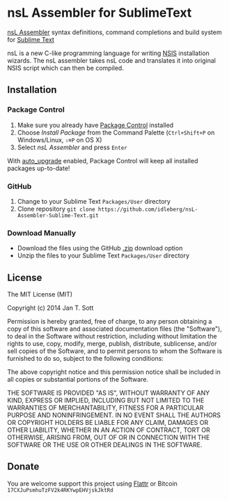 # nsL Assembler for SublimeText

[nsL Assembler](http://sourceforge.net/projects/nslassembler/) syntax definitions, command completions and build system for [Sublime Text](http://www.sublimetext.com/)

nsL is a new C-like programming language for writing [NSIS](http://nsis.sourceforge.net) installation wizards. The nsL assembler takes nsL code and translates it into original NSIS script which can then be compiled.

## Installation

### Package Control

1. Make sure you already have [Package Control](http://wbond.net/sublime_packages/package_control/) installed
2. Choose *Install Package* from the Command Palette (`Ctrl+Shift+P` on Windows/Linux, `⇧⌘P` on OS X)
3. Select *nsL Assembler* and press `Enter`

With [auto_upgrade](http://wbond.net/sublime_packages/package_control/settings/) enabled, Package Control will keep all installed packages up-to-date!

### GitHub

1. Change to your Sublime Text `Packages/User` directory
2. Clone repository `git clone https://github.com/idleberg/nsL-Assembler-Sublime-Text.git`

### Download Manually

* Download the files using the GitHub [.zip](https://github.com/idleberg/nsL-Assembler-Sublime-Text/archive/master.zip) download option
* Unzip the files to your Sublime Text `Packages/User` directory

## License

The MIT License (MIT)

Copyright (c) 2014 Jan T. Sott

Permission is hereby granted, free of charge, to any person obtaining a copy
of this software and associated documentation files (the "Software"), to deal
in the Software without restriction, including without limitation the rights
to use, copy, modify, merge, publish, distribute, sublicense, and/or sell
copies of the Software, and to permit persons to whom the Software is
furnished to do so, subject to the following conditions:

The above copyright notice and this permission notice shall be included in
all copies or substantial portions of the Software.

THE SOFTWARE IS PROVIDED "AS IS", WITHOUT WARRANTY OF ANY KIND, EXPRESS OR
IMPLIED, INCLUDING BUT NOT LIMITED TO THE WARRANTIES OF MERCHANTABILITY,
FITNESS FOR A PARTICULAR PURPOSE AND NONINFRINGEMENT. IN NO EVENT SHALL THE
AUTHORS OR COPYRIGHT HOLDERS BE LIABLE FOR ANY CLAIM, DAMAGES OR OTHER
LIABILITY, WHETHER IN AN ACTION OF CONTRACT, TORT OR OTHERWISE, ARISING FROM,
OUT OF OR IN CONNECTION WITH THE SOFTWARE OR THE USE OR OTHER DEALINGS IN
THE SOFTWARE.

## Donate

You are welcome support this project using [Flattr](https://flattr.com/submit/auto?user_id=idleberg&url=https://github.com/idleberg/nsL-Assembler-Sublime-Text) or Bitcoin `17CXJuPsmhuTzFV2k4RKYwpEHVjskJktRd`